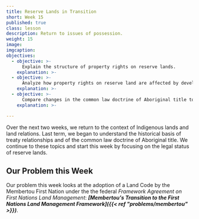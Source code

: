 ```yaml
---
title: Reserve Lands in Transition
short: Week 15
published: true
class: lesson
description: Return to issues of possession.
weight: 15
image: 
imgcaption: 
objectives:
  - objective: >-
      Explain the structure of property rights on reserve lands.
    explanation: >-
  - objective: >-
      Analyze how property rights on reserve land are affected by development of a Land Code under the FAFNLMA. 
    explanation: >-
  - objective: >-
      Compare changes in the common law doctrine of Aboriginal title to mid-century.
    explanation: >- 

---
```


Over the next two weeks, we return to the context of Indigenous lands and land relations. Last term, we began to understand the historical basis of treaty relationships and of the common law doctrine of Aboriginal title. We continue to these topics and start this week by focusing on the legal status of reserve lands. 

## Our Problem this Week

Our problem this week looks at the adoption of a Land Code by the Membertou First Nation under the  the federal *Framework Agreement on First Nations Land Management*: ***[Membertou's Transition to the First Nations Land Management Framework]({{< ref "problems/membertou" >}})***.